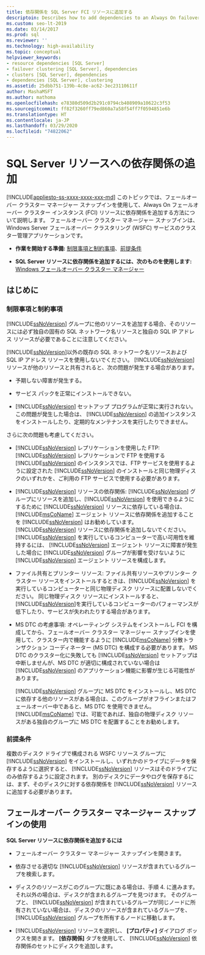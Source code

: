 ```yaml
---
title: 依存関係を SQL Server FCI リソースに追加する
descriptoin: Describes how to add dependencies to an Always On failover cluster instance (FCI) resource using the Failover Cluster Manager.
ms.custom: seo-lt-2019
ms.date: 03/14/2017
ms.prod: sql
ms.reviewer: ''
ms.technology: high-availability
ms.topic: conceptual
helpviewer_keywords:
- resource dependencies [SQL Server]
- failover clustering [SQL Server], dependencies
- clusters [SQL Server], dependencies
- dependencies [SQL Server], clustering
ms.assetid: 25dbb751-139b-4c8e-ac62-3ec23110611f
author: MashaMSFT
ms.author: mathoma
ms.openlocfilehash: e78380d509d2b291c0794cb408909a10622c3f53
ms.sourcegitcommit: ff82f3260ff79ed860a7a58f54ff7f0594851e6b
ms.translationtype: HT
ms.contentlocale: ja-JP
ms.lasthandoff: 03/29/2020
ms.locfileid: "74822062"
---
```

# <a name="add-dependencies-to-a-sql-server-resource"></a>SQL Server リソースへの依存関係の追加
[!INCLUDE[appliesto-ss-xxxx-xxxx-xxx-md](../../../includes/appliesto-ss-xxxx-xxxx-xxx-md.md)]
  このトピックでは、フェールオーバー クラスター マネージャー スナップインを使用して、Always On フェールオーバー クラスター インスタンス (FCI) リソースに依存関係を追加する方法について説明します。 フェールオーバー クラスター マネージャー スナップインは、Windows Server フェールオーバー クラスタリング (WSFC) サービスのクラスター管理アプリケーションです。  
  
-   **作業を開始する準備:** [制限事項と制約事項](#Restrictions)、[前提条件](#Prerequisites)  
  
-   **SQL Server リソースに依存関係を追加するには、次のものを使用します:** [Windows フェールオーバー クラスター マネージャー](#WinClusManager)  
  
##  <a name="before-you-begin"></a><a name="BeforeYouBegin"></a> はじめに  
  
###  <a name="limitations-and-restrictions"></a><a name="Restrictions"></a> 制限事項と制約事項  
 [!INCLUDE[ssNoVersion](../../../includes/ssnoversion-md.md)] グループに他のリソースを追加する場合、そのリソースには必ず独自の固有の SQL ネットワーク名リソースと独自の SQL IP アドレス リソースが必要であることに注意してください。  
  
 [!INCLUDE[ssNoVersion](../../../includes/ssnoversion-md.md)]以外の既存の SQL ネットワーク名リソースおよび SQL IP アドレス リソースを使用しないでください。 [!INCLUDE[ssNoVersion](../../../includes/ssnoversion-md.md)] リソースが他のリソースと共有されると、次の問題が発生する場合があります。  
  
-   予期しない障害が発生する。  
  
-   サービス パックを正常にインストールできない。  
  
-   [!INCLUDE[ssNoVersion](../../../includes/ssnoversion-md.md)] セットアップ プログラムが正常に実行されない。 この問題が発生した場合は、 [!INCLUDE[ssNoVersion](../../../includes/ssnoversion-md.md)] の追加インスタンスをインストールしたり、定期的なメンテナンスを実行したりできません。  
  
 さらに次の問題も考慮してください。  
  
-   [!INCLUDE[ssNoVersion](../../../includes/ssnoversion-md.md)] レプリケーションを使用した FTP: [!INCLUDE[ssNoVersion](../../../includes/ssnoversion-md.md)] レプリケーションで FTP を使用する [!INCLUDE[ssNoVersion](../../../includes/ssnoversion-md.md)] のインスタンスでは、FTP サービスを使用するように設定された [!INCLUDE[ssNoVersion](../../../includes/ssnoversion-md.md)] のインストールと同じ物理ディスクのいずれかを、ご利用の FTP サービスで使用する必要があります。  
  
-   [!INCLUDE[ssNoVersion](../../../includes/ssnoversion-md.md)] リソースの依存関係: [!INCLUDE[ssNoVersion](../../../includes/ssnoversion-md.md)] グループにリソースを追加し、[!INCLUDE[ssNoVersion](../../../includes/ssnoversion-md.md)] を使用できるようにするために [!INCLUDE[ssNoVersion](../../../includes/ssnoversion-md.md)] リソースに依存している場合は、[!INCLUDE[msCoName](../../../includes/msconame-md.md)] エージェント リソースに依存関係を追加することを [!INCLUDE[ssNoVersion](../../../includes/ssnoversion-md.md)] はお勧めしています。 [!INCLUDE[ssNoVersion](../../../includes/ssnoversion-md.md)] リソースに依存関係を追加しないでください。 [!INCLUDE[ssNoVersion](../../../includes/ssnoversion-md.md)] を実行しているコンピューターで高い可用性を維持するには、 [!INCLUDE[ssNoVersion](../../../includes/ssnoversion-md.md)] エージェント リソースに障害が発生した場合に [!INCLUDE[ssNoVersion](../../../includes/ssnoversion-md.md)] グループが影響を受けないように [!INCLUDE[ssNoVersion](../../../includes/ssnoversion-md.md)] エージェント リソースを構成します。  
  
-   ファイル共有とプリンター リソース: ファイル共有リソースやプリンター クラスター リソースをインストールするときは、[!INCLUDE[ssNoVersion](../../../includes/ssnoversion-md.md)] を実行しているコンピューターと同じ物理ディスク リソースに配置しないでください。 同じ物理ディスク リソースにインストールすると、 [!INCLUDE[ssNoVersion](../../../includes/ssnoversion-md.md)]を実行しているコンピューターのパフォーマンスが低下したり、サービスが失われたりする場合があります。  
  
-   MS DTC の考慮事項: オペレーティング システムをインストールし FCI を構成してから、フェールオーバー クラスター マネージャー スナップインを使用して、クラスター内で機能するように [!INCLUDE[msCoName](../../../includes/msconame-md.md)] 分散トランザクション コーディネーター (MS DTC) を構成する必要があります。 MS DTC のクラスター化に失敗しても [!INCLUDE[ssNoVersion](../../../includes/ssnoversion-md.md)] セットアップは中断しませんが、MS DTC が適切に構成されていない場合は [!INCLUDE[ssNoVersion](../../../includes/ssnoversion-md.md)] のアプリケーション機能に影響が生じる可能性があります。  
  
     [!INCLUDE[ssNoVersion](../../../includes/ssnoversion-md.md)] グループに MS DTC をインストールし、MS DTC に依存する他のリソースがある場合は、このグループがオフラインまたはフェールオーバー中であると、MS DTC を使用できません。 [!INCLUDE[msCoName](../../../includes/msconame-md.md)] では、可能であれば、独自の物理ディスク リソースがある独自のグループに MS DTC を配置することをお勧めします。  
  
###  <a name="prerequisites"></a><a name="Prerequisites"></a> 前提条件  
 複数のディスク ドライブで構成される WSFC リソース グループに [!INCLUDE[ssNoVersion](../../../includes/ssnoversion-md.md)] をインストールし、いずれかのドライブにデータを保存するように選択すると、 [!INCLUDE[ssNoVersion](../../../includes/ssnoversion-md.md)] リソースはそのドライブにのみ依存するように設定されます。 別のディスクにデータやログを保存するには、まず、そのディスクに対する依存関係を [!INCLUDE[ssNoVersion](../../../includes/ssnoversion-md.md)] リソースに追加する必要があります。  
  
##  <a name="using-the-failover-cluster-manager-snap-in"></a><a name="WinClusManager"></a> フェールオーバー クラスター マネージャー スナップインの使用  
 **SQL Server リソースに依存関係を追加するには**  
  
-   フェールオーバー クラスター マネージャー スナップインを開きます。  
  
-   依存させる適切な [!INCLUDE[ssNoVersion](../../../includes/ssnoversion-md.md)] リソースが含まれているグループを検索します。  
  
-   ディスクのリソースがこのグループに既にある場合は、手順 4. に進みます。 それ以外の場合は、ディスクが含まれるグループを見つけます。 そのグループと、 [!INCLUDE[ssNoVersion](../../../includes/ssnoversion-md.md)] が含まれているグループが同じノードに所有されていない場合は、ディスクのリソースが含まれているグループを、 [!INCLUDE[ssNoVersion](../../../includes/ssnoversion-md.md)] グループを所有するノードに移動します。  
  
-   [!INCLUDE[ssNoVersion](../../../includes/ssnoversion-md.md)] リソースを選択し、 **[プロパティ]** ダイアログ ボックスを開きます。 **[依存関係]** タブを使用して、 [!INCLUDE[ssNoVersion](../../../includes/ssnoversion-md.md)] 依存関係のセットにディスクを追加します。  
  
  
